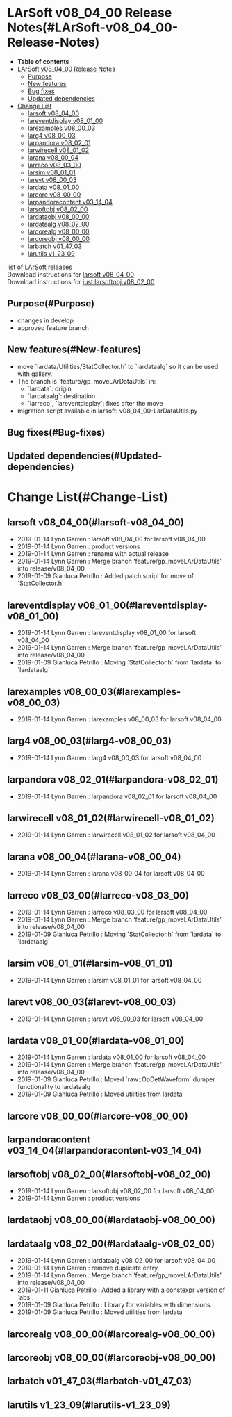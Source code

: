 LArSoft v08\_04\_00 Release Notes(#LArSoft-v08_04_00-Release-Notes)
======================================================================

-   **Table of contents**
-   [LArSoft v08\_04\_00 Release Notes](#LArSoft-v08_04_00-Release-Notes)
    -   [Purpose](#Purpose)
    -   [New features](#New-features)
    -   [Bug fixes](#Bug-fixes)
    -   [Updated dependencies](#Updated-dependencies)
-   [Change List](#Change-List)
    -   [larsoft v08\_04\_00](#larsoft-v08_04_00)
    -   [lareventdisplay v08\_01\_00](#lareventdisplay-v08_01_00)
    -   [larexamples v08\_00\_03](#larexamples-v08_00_03)
    -   [larg4 v08\_00\_03](#larg4-v08_00_03)
    -   [larpandora v08\_02\_01](#larpandora-v08_02_01)
    -   [larwirecell v08\_01\_02](#larwirecell-v08_01_02)
    -   [larana v08\_00\_04](#larana-v08_00_04)
    -   [larreco v08\_03\_00](#larreco-v08_03_00)
    -   [larsim v08\_01\_01](#larsim-v08_01_01)
    -   [larevt v08\_00\_03](#larevt-v08_00_03)
    -   [lardata v08\_01\_00](#lardata-v08_01_00)
    -   [larcore v08\_00\_00](#larcore-v08_00_00)
    -   [larpandoracontent v03\_14\_04](#larpandoracontent-v03_14_04)
    -   [larsoftobj v08\_02\_00](#larsoftobj-v08_02_00)
    -   [lardataobj v08\_00\_00](#lardataobj-v08_00_00)
    -   [lardataalg v08\_02\_00](#lardataalg-v08_02_00)
    -   [larcorealg v08\_00\_00](#larcorealg-v08_00_00)
    -   [larcoreobj v08\_00\_00](#larcoreobj-v08_00_00)
    -   [larbatch v01\_47\_03](#larbatch-v01_47_03)
    -   [larutils v1\_23\_09](#larutils-v1_23_09)

[list of LArSoft releases](LArSoft_release_list)\
Download instructions for [larsoft v08\_04\_00](http://scisoft.fnal.gov/scisoft/bundles/larsoft/v08_04_00/larsoft-v08_04_00.html)\
Download instructions for [just larsoftobj v08\_02\_00](http://scisoft.fnal.gov/scisoft/bundles/larsoftobj/v08_02_00/larsoftobj-v08_02_00.html)

Purpose(#Purpose)
--------------------

-   changes in develop
-   approved feature branch

New features(#New-features)
------------------------------

-   move \`lardata/Utilities/StatCollector.h\` to \`lardataalg\` so it can be used with gallery.
-   The branch is \`feature/gp\_moveLArDataUtils\` in:
    -   \`lardata\`: origin
    -   \`lardataalg\`: destination
    -   \`larreco\`, \`lareventdisplay\`: fixes after the move
-   migration script available in larsoft: v08\_04\_00-LarDataUtils.py

Bug fixes(#Bug-fixes)
------------------------

Updated dependencies(#Updated-dependencies)
----------------------------------------------

Change List(#Change-List)
============================

larsoft v08\_04\_00(#larsoft-v08_04_00)
------------------------------------------

-   2019-01-14 Lynn Garren : larsoft v08\_04\_00 for larsoft v08\_04\_00
-   2019-01-14 Lynn Garren : product versions
-   2019-01-14 Lynn Garren : rename with actual release
-   2019-01-14 Lynn Garren : Merge branch ‘feature/gp\_moveLArDataUtils’ into release/v08\_04\_00
-   2019-01-09 Gianluca Petrillo : Added patch script for move of \`StatCollector.h\`

lareventdisplay v08\_01\_00(#lareventdisplay-v08_01_00)
----------------------------------------------------------

-   2019-01-14 Lynn Garren : lareventdisplay v08\_01\_00 for larsoft v08\_04\_00
-   2019-01-14 Lynn Garren : Merge branch ‘feature/gp\_moveLArDataUtils’ into release/v08\_04\_00
-   2019-01-09 Gianluca Petrillo : Moving \`StatCollector.h\` from \`lardata\` to \`lardataalg\`

larexamples v08\_00\_03(#larexamples-v08_00_03)
--------------------------------------------------

-   2019-01-14 Lynn Garren : larexamples v08\_00\_03 for larsoft v08\_04\_00

larg4 v08\_00\_03(#larg4-v08_00_03)
--------------------------------------

-   2019-01-14 Lynn Garren : larg4 v08\_00\_03 for larsoft v08\_04\_00

larpandora v08\_02\_01(#larpandora-v08_02_01)
------------------------------------------------

-   2019-01-14 Lynn Garren : larpandora v08\_02\_01 for larsoft v08\_04\_00

larwirecell v08\_01\_02(#larwirecell-v08_01_02)
--------------------------------------------------

-   2019-01-14 Lynn Garren : larwirecell v08\_01\_02 for larsoft v08\_04\_00

larana v08\_00\_04(#larana-v08_00_04)
----------------------------------------

-   2019-01-14 Lynn Garren : larana v08\_00\_04 for larsoft v08\_04\_00

larreco v08\_03\_00(#larreco-v08_03_00)
------------------------------------------

-   2019-01-14 Lynn Garren : larreco v08\_03\_00 for larsoft v08\_04\_00
-   2019-01-14 Lynn Garren : Merge branch ‘feature/gp\_moveLArDataUtils’ into release/v08\_04\_00
-   2019-01-09 Gianluca Petrillo : Moving \`StatCollector.h\` from \`lardata\` to \`lardataalg\`

larsim v08\_01\_01(#larsim-v08_01_01)
----------------------------------------

-   2019-01-14 Lynn Garren : larsim v08\_01\_01 for larsoft v08\_04\_00

larevt v08\_00\_03(#larevt-v08_00_03)
----------------------------------------

-   2019-01-14 Lynn Garren : larevt v08\_00\_03 for larsoft v08\_04\_00

lardata v08\_01\_00(#lardata-v08_01_00)
------------------------------------------

-   2019-01-14 Lynn Garren : lardata v08\_01\_00 for larsoft v08\_04\_00
-   2019-01-14 Lynn Garren : Merge branch ‘feature/gp\_moveLArDataUtils’ into release/v08\_04\_00
-   2019-01-09 Gianluca Petrillo : Moved \`raw::OpDetWaveform\` dumper functionality to lardataalg
-   2019-01-09 Gianluca Petrillo : Moved utilities from lardata

larcore v08\_00\_00(#larcore-v08_00_00)
------------------------------------------

larpandoracontent v03\_14\_04(#larpandoracontent-v03_14_04)
--------------------------------------------------------------

larsoftobj v08\_02\_00(#larsoftobj-v08_02_00)
------------------------------------------------

-   2019-01-14 Lynn Garren : larsoftobj v08\_02\_00 for larsoft v08\_04\_00
-   2019-01-14 Lynn Garren : product versions

lardataobj v08\_00\_00(#lardataobj-v08_00_00)
------------------------------------------------

lardataalg v08\_02\_00(#lardataalg-v08_02_00)
------------------------------------------------

-   2019-01-14 Lynn Garren : lardataalg v08\_02\_00 for larsoft v08\_04\_00
-   2019-01-14 Lynn Garren : remove duplicate entry
-   2019-01-14 Lynn Garren : Merge branch ‘feature/gp\_moveLArDataUtils’ into release/v08\_04\_00
-   2019-01-11 Gianluca Petrillo : Added a library with a constexpr version of \`abs\`.
-   2019-01-09 Gianluca Petrillo : Library for variables with dimensions.
-   2019-01-09 Gianluca Petrillo : Moved utilities from lardata

larcorealg v08\_00\_00(#larcorealg-v08_00_00)
------------------------------------------------

larcoreobj v08\_00\_00(#larcoreobj-v08_00_00)
------------------------------------------------

larbatch v01\_47\_03(#larbatch-v01_47_03)
--------------------------------------------

larutils v1\_23\_09(#larutils-v1_23_09)
------------------------------------------
